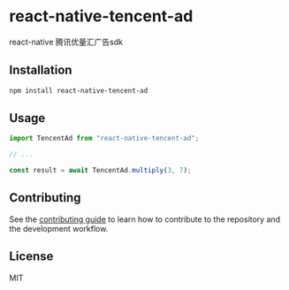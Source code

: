 # react-native-tencent-ad

react-native 腾讯优量汇广告sdk

## Installation

```sh
npm install react-native-tencent-ad
```

## Usage

```js
import TencentAd from "react-native-tencent-ad";

// ...

const result = await TencentAd.multiply(3, 7);
```

## Contributing

See the [contributing guide](CONTRIBUTING.md) to learn how to contribute to the repository and the development workflow.

## License

MIT
